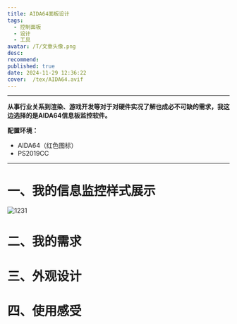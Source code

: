 ```yaml
---
title: AIDA64面板设计
tags:
  - 控制面板
  - 设计
  - 工具
avatar: /T/文章头像.png
desc: 
recommend:
published: true
date: 2024-11-29 12:36:22
cover:  /tex/AIDA64.avif
---
```


---

**从事行业关系到渲染、游戏开发等对于对硬件实况了解也成必不可缺的需求，我这边选择的是AIDA64信息板监控软件。**



**配置环境：**

- AIDA64（红色图标）
- PS2019CC

---



# 一、我的信息监控样式展示 

![1231](https://www.helloimg.com/i/2024/11/29/6749465c6ea78.png)

# 二、我的需求



# 三、外观设计

# 四、使用感受

